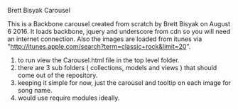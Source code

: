 Brett Bisyak Carousel

This is a Backbone carousel created from scratch by Brett Bisyak on August 6 2016.
It loads backbone, jquery and underscore from cdn so you will need an internet connection.
Also the images are loaded from itunes via "http://itunes.apple.com/search?term=classic+rock&limit=20".


1. to run view the Carousel.html file in the top level folder.
2. there are 3 sub folders ( collections, models and views ) that should come out of the repository.
3. keeping it simple for now, just the carousel and tooltip on each image for song name.
4. would use require modules ideally.
